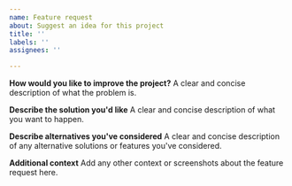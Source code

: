```yaml
---
name: Feature request
about: Suggest an idea for this project
title: ''
labels: ''
assignees: ''

---
```


**How would you like to improve the project?**
A clear and concise description of what the problem is.

**Describe the solution you'd like**
A clear and concise description of what you want to happen.

**Describe alternatives you've considered**
A clear and concise description of any alternative solutions or features you've considered.

**Additional context**
Add any other context or screenshots about the feature request here.
